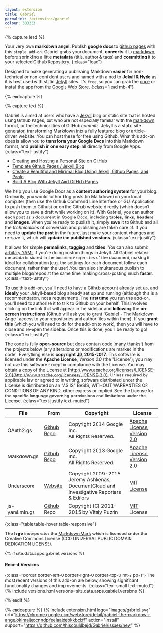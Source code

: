 ```yaml
---
layout: extension
title: Gabriel
permalink: /extensions/gabriel
colour: 333333
---
```

{% capture lead %}

Your very own __markdown angel__. Publish __google docs__ to [github pages](https://pages.github.com/) with this `simple add-on`. Gabriel grabs your document, __converts__ it to [markdown](https://daringfireball.net/projects/markdown/syntax), before sprinkling a little __metadata__ (title, author &amp; tags) and __committing__ it to your selected Github Repository.
{:class="lead"}

Designed to make generating a publishing Markdown __easier__ for non-technical or non-confident users and named with a nod to __Jekyll &amp; Hyde__ as it is best used with static [Jekyll](https://jekyllrb.com/) sites. It's `free`, so you can grab the [code](https://github.com/thiscouldbejd/Gabriel) or install the app from the [Google Web Store](https://chrome.google.com/webstore/detail/gabriel-the-markdown-ange/okimajjeocnndpifeelaajdebkkbckff).
{:class="lead mb-4"}

{% endcapture %}

{% capture text %}

Gabriel is aimed at users who have a [Jekyll](https://jekyllrb.com/) blog or static site that is hosted using Github Pages, but who are not especially familiar with the [markdown](https://daringfireball.net/projects/markdown/syntax) format, or the technicalities of GitHub _commits_. Jekyll is a static site generator, transforming Markdown into a fully featured blog or article-driven website. You can host these for free using Github. What this add-on does is allow you to __transform your Google Docs__ into this Markdown format, and __publish in one easy step__; all directly from Google Apps.
{:class="text-justify"}

+ [Creating and Hosting a Personal Site on GitHub](http://jmcglone.com/guides/github-pages/)
+ [Template Github Pages / Jekyll Blog](https://github.com/barryclark/jekyll-now)
+ [Create a Beautiful and Minimal Blog Using Jekyll, Github Pages, and Poole](http://joshualande.com/jekyll-github-pages-poole)
+ [Build A Blog With Jekyll And GitHub Pages](http://www.smashingmagazine.com/2014/08/build-blog-jekyll-github-pages/)

We help you use Google Docs as a __content authoring system__ for your blog. Ordinarily, you would author blog posts (in Markdown) on your local computer (then use the Github Command Line Interface or GUI Application to push them to Github) or on the Github website directly (which doesn't allow you to save a draft while working on it). With Gabriel, you can author each post as a document in Google Docs, including __tables__, __links__, __headers__ and __images__. When you're ready to publish it, simply __save__ it to Github and all the _technicalities_ of conversion and publishing are taken care of. If you need to __update the post__ in the future, just make your content changes and re-save it, which will __update the published versions__.
{:class="text-justify"}

It allows for simple __permalinks__, __tagging__ and __titles__. You can also submit [arbitary YAML](https://jekyllrb.com/docs/frontmatter/) if you're doing custom things in Jekyll. All Gabriel related metadata is stored in the `DocumentProperties` of the document, making it ideal for collaboration (e.g. the settings for each document follow each document, rather than the user).You can also simultaneous publish to multiple blogs/repos at the same time, making cross-posting much __faster__.
{:class="text-justify"}

To use this add-on, you'll need to have a Github account already [set up](https://help.github.com/articles/signing-up-for-a-new-github-account/), and __ideally__ your Jekyll-based blog already set up and running (although this is a recommendation, not a requirement). The __first time__ you run this add-on, you'll need to authorise it to talk to Github on your behalf. This involves clicking on the link that will appear in the sidebar and __following__ the __on-screen instructions__ (Github will ask you to grant 'Gabriel - The Markdown Angel' access to your repositories and author files within them). If you __grant this__ (which you will need to do for the add-on to work), then you will have to close and re-open the sidebar. Once this is done, you'll be ready to go!
{:class="text-justify"}

The code is fully __open-source__ but does contain code (many thanks!) from the projects below (any alterations or modifications are marked in the code). Everything else is __copyright [JD](https://github.com/thiscouldbejd/), 2015-2017__. This software is licensed under the __Apache License__, _Version 2.0_ (the "License"); you may not use this software except in compliance with the License.
You may obtain a copy of the License at [http://www.apache.org/licenses/LICENSE-2.0](http://www.apache.org/licenses/LICENSE-2.0). Unless required by applicable law or agreed to in writing, software
distributed under the License is distributed on an "AS IS" BASIS, WITHOUT WARRANTIES OR CONDITIONS OF ANY KIND, either express or implied. See the License for the specific language governing permissions and limitations under the License.
{:class="text-justify text-muted"}
    
|File|From|Copyright|License|
|---|---|---|---|
|OAuth2.gs|[Github Repo](https://github.com/googlesamples/apps-script-oauth2)|Copyright 2014 Google Inc.<br>All Rights Reserved.|[Apache License, Version 2.0](https://github.com/googlesamples/apps-script-oauth2/blob/master/LICENSE)|
|Markdown.gs|[Github Repo](https://github.com/mangini/gdocs2md)|Copyright 2013 Google Inc.<br>All Rights Reserved.|[Apache License, Version 2.0](https://github.com/mangini/gdocs2md/blob/master/LICENSE)|
|Underscore|[Website](http://underscorejs.org)|Copyright 2009-2015<br/>Jeremy Ashkenas, DocumentCloud and Investigative Reporters &amp; Editors|[MIT License](https://github.com/jashkenas/underscore/blob/master/LICENSE)|
|js-yaml.min.gs|[Github Repo](https://github.com/nodeca/js-yaml)|Copyright (C) 2011-2015 by Vitaly Puzrin|[MIT License](https://github.com/nodeca/js-yaml/blob/master/LICENSE)|
{:class="table table-hover table-responsive"}

The __logo__ incorporates the [Markdown Mark](https://github.com/dcurtis/markdown-mark) which is licensed under the Creative Commons License (CC0 UNIVERSAL PUBLIC DOMAIN DEDICATION LICENSE).

{% if site.data.apps.gabriel.versions %}

#### Recent Versions
{:class="border border-left-0 border-right-0 border-top-0 mt-2 pb-1"}
The most recent versions of this add-on are below, showing significant functionality changes and improvements.
{:class="text-small text-muted"}
{% include versions.html versions=site.data.apps.gabriel.versions %}

{% endif %}

{% endcapture %}
{% include extension.html logo="images/gabriel.svg" url="https://chrome.google.com/webstore/detail/gabriel-the-markdown-ange/okimajjeocnndpifeelaajdebkkbckff" action="Install" support="https://github.com/thiscouldbejd/Gabriel/issues/new" %}